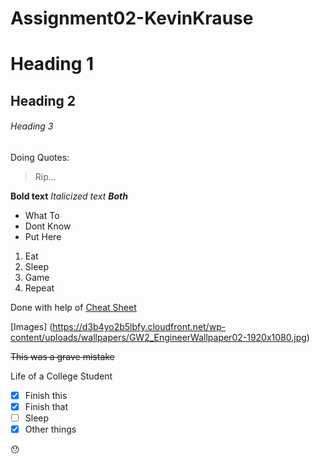 # Assignment02-KevinKrause

# Heading 1
## Heading 2
###### Heading 3

Doing Quotes:
> Rip...

**Bold text**
*Italicized text*
**_Both_**

- What To
- Dont Know
- Put Here

1. Eat
2. Sleep
3. Game
4. Repeat

Done with help of [Cheat Sheet](https://help.github.com/articles/basic-writing-and-formatting-syntax/)

[Images] (https://d3b4yo2b5lbfy.cloudfront.net/wp-content/uploads/wallpapers/GW2_EngineerWallpaper02-1920x1080.jpg)

~~This was a grave mistake~~

Life of a College Student
- [x] Finish this
- [x] Finish that
- [ ] Sleep
- [x] Other things

:hushed:
